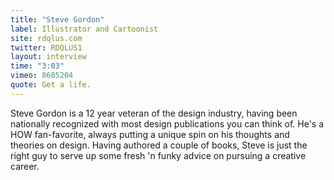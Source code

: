 ```yaml
---
title: "Steve Gordon"
label: Illustrator and Cartoonist
site: rdqlus.com
twitter: RDQLUS1
layout: interview
time: "3:03"
vimeo: 8605204
quote: Get a life.
---
```


Steve Gordon is a 12 year veteran of the design industry, having been nationally recognized with most design publications you can think of. He's a HOW fan-favorite, always putting a unique spin on his thoughts and theories on design. Having authored a couple of books, Steve is just the right guy to serve up some fresh 'n funky advice on pursuing a creative career.